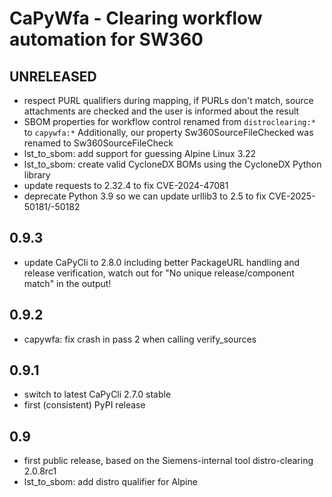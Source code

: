 <!--
SPDX-FileCopyrightText: 2019-2025 Siemens
SPDX-FileCopyrightText: 2019-2025 Siemens Healthineers

SPDX-License-Identifier: MIT
-->

# CaPyWfa - Clearing workflow automation for SW360

## UNRELEASED

* respect PURL qualifiers during mapping, if PURLs don't match, source attachments
  are checked and the user is informed about the result
* SBOM properties for workflow control renamed from `distroclearing:*` to `capywfa:*`
  Additionally, our property Sw360SourceFileChecked was renamed to Sw360SourceFileCheck
* lst_to_sbom: add support for guessing Alpine Linux 3.22
* lst_to_sbom: create valid CycloneDX BOMs using the CycloneDX Python library
* update requests to 2.32.4 to fix CVE-2024-47081
* deprecate Python 3.9 so we can update urllib3 to 2.5 to fix CVE-2025-50181/-50182

## 0.9.3

* update CaPyCli to 2.8.0 including better PackageURL handling and release
  verification, watch out for "No unique release/component match" in the output!

## 0.9.2

* capywfa: fix crash in pass 2 when calling verify_sources

## 0.9.1

* switch to latest CaPyCli 2.7.0 stable
* first (consistent) PyPI release

## 0.9

* first public release, based on the Siemens-internal tool distro-clearing 2.0.8rc1
* lst_to_sbom: add distro qualifier for Alpine
